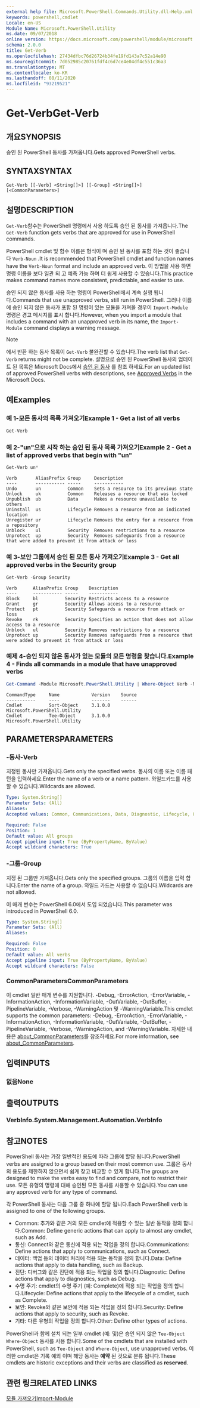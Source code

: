 ```yaml
---
external help file: Microsoft.PowerShell.Commands.Utility.dll-Help.xml
keywords: powershell,cmdlet
Locale: en-US
Module Name: Microsoft.PowerShell.Utility
ms.date: 09/07/2018
online version: https://docs.microsoft.com/powershell/module/microsoft.powershell.utility/get-verb?view=powershell-7.1&WT.mc_id=ps-gethelp
schema: 2.0.0
title: Get-Verb
ms.openlocfilehash: 27434dfbc76d26724b34fe19fd143a7c52a14e90
ms.sourcegitcommit: 7d052985c20761fdf4c6d7ce4e04df4c551c36a3
ms.translationtype: MT
ms.contentlocale: ko-KR
ms.lasthandoff: 08/11/2020
ms.locfileid: "93219521"
---
```

# <span data-ttu-id="f4408-103">Get-Verb</span><span class="sxs-lookup"><span data-stu-id="f4408-103">Get-Verb</span></span>

## <span data-ttu-id="f4408-104">개요</span><span class="sxs-lookup"><span data-stu-id="f4408-104">SYNOPSIS</span></span>
<span data-ttu-id="f4408-105">승인 된 PowerShell 동사를 가져옵니다.</span><span class="sxs-lookup"><span data-stu-id="f4408-105">Gets approved PowerShell verbs.</span></span>

## <span data-ttu-id="f4408-106">SYNTAX</span><span class="sxs-lookup"><span data-stu-id="f4408-106">SYNTAX</span></span>

```
Get-Verb [[-Verb] <String[]>] [[-Group] <String[]>] [<CommonParameters>]
```

## <span data-ttu-id="f4408-107">설명</span><span class="sxs-lookup"><span data-stu-id="f4408-107">DESCRIPTION</span></span>

<span data-ttu-id="f4408-108">`Get-Verb`함수는 PowerShell 명령에서 사용 하도록 승인 된 동사를 가져옵니다.</span><span class="sxs-lookup"><span data-stu-id="f4408-108">The `Get-Verb` function gets verbs that are approved for use in PowerShell commands.</span></span>

<span data-ttu-id="f4408-109">PowerShell cmdlet 및 함수 이름은 형식이 며 승인 된 동사를 포함 하는 것이 좋습니다 `Verb-Noun` .</span><span class="sxs-lookup"><span data-stu-id="f4408-109">It is recommended that PowerShell cmdlet and function names have the `Verb-Noun` format and include an approved verb.</span></span> <span data-ttu-id="f4408-110">이 방법을 사용 하면 명령 이름을 보다 일관 되 고 예측 가능 하며 더 쉽게 사용할 수 있습니다.</span><span class="sxs-lookup"><span data-stu-id="f4408-110">This practice makes command names more consistent, predictable, and easier to use.</span></span>

<span data-ttu-id="f4408-111">승인 되지 않은 동사를 사용 하는 명령이 PowerShell에서 계속 실행 됩니다.</span><span class="sxs-lookup"><span data-stu-id="f4408-111">Commands that use unapproved verbs, still run in PowerShell.</span></span> <span data-ttu-id="f4408-112">그러나 이름에 승인 되지 않은 동사가 포함 된 명령이 있는 모듈을 가져올 경우이 `Import-Module` 명령은 경고 메시지를 표시 합니다.</span><span class="sxs-lookup"><span data-stu-id="f4408-112">However, when you import a module that includes a command with an unapproved verb in its name, the `Import-Module` command displays a warning message.</span></span>

> [!NOTE]
> <span data-ttu-id="f4408-113">에서 반환 하는 동사 목록이 `Get-Verb` 불완전할 수 있습니다.</span><span class="sxs-lookup"><span data-stu-id="f4408-113">The verb list that `Get-Verb` returns might not be complete.</span></span> <span data-ttu-id="f4408-114">설명으로 승인 된 PowerShell 동사의 업데이트 된 목록은 Microsoft Docs에서 [승인 된 동사](../../docs-conceptual/developer/cmdlet/approved-verbs-for-windows-powershell-commands.md) 를 참조 하세요.</span><span class="sxs-lookup"><span data-stu-id="f4408-114">For an updated list of approved PowerShell verbs with descriptions, see [Approved Verbs](../../docs-conceptual/developer/cmdlet/approved-verbs-for-windows-powershell-commands.md) in the Microsoft Docs.</span></span>

## <span data-ttu-id="f4408-115">예</span><span class="sxs-lookup"><span data-stu-id="f4408-115">Examples</span></span>

### <span data-ttu-id="f4408-116">예 1-모든 동사의 목록 가져오기</span><span class="sxs-lookup"><span data-stu-id="f4408-116">Example 1 - Get a list of all verbs</span></span>

```powershell
Get-Verb
```

### <span data-ttu-id="f4408-117">예 2-"un"으로 시작 하는 승인 된 동사 목록 가져오기</span><span class="sxs-lookup"><span data-stu-id="f4408-117">Example 2 - Get a list of approved verbs that begin with "un"</span></span>

```powershell
Get-Verb un*
```

```Output
Verb       AliasPrefix Group     Description
----       ----------- -----     -----------
Undo       un          Common    Sets a resource to its previous state
Unlock     uk          Common    Releases a resource that was locked
Unpublish  ub          Data      Makes a resource unavailable to others
Uninstall  us          Lifecycle Removes a resource from an indicated location
Unregister ur          Lifecycle Removes the entry for a resource from a repository
Unblock    ul          Security  Removes restrictions to a resource
Unprotect  up          Security  Removes safeguards from a resource that were added to prevent it from attack or loss
```

### <span data-ttu-id="f4408-118">예 3-보안 그룹에서 승인 된 모든 동사 가져오기</span><span class="sxs-lookup"><span data-stu-id="f4408-118">Example 3 - Get all approved verbs in the Security group</span></span>

```powershell
Get-Verb -Group Security
```

```Output
Verb      AliasPrefix Group    Description
----      ----------- -----    -----------
Block     bl          Security Restricts access to a resource
Grant     gr          Security Allows access to a resource
Protect   pt          Security Safeguards a resource from attack or loss
Revoke    rk          Security Specifies an action that does not allow access to a resource
Unblock   ul          Security Removes restrictions to a resource
Unprotect up          Security Removes safeguards from a resource that were added to prevent it from attack or loss
```

### <span data-ttu-id="f4408-119">예제 4-승인 되지 않은 동사가 있는 모듈의 모든 명령을 찾습니다.</span><span class="sxs-lookup"><span data-stu-id="f4408-119">Example 4 - Finds all commands in a module that have unapproved verbs</span></span>

```powershell
Get-Command -Module Microsoft.PowerShell.Utility | Where-Object Verb -NotIn (Get-Verb).Verb
```

```Output
CommandType     Name            Version    Source
-----------     ----            -------    ------
Cmdlet          Sort-Object     3.1.0.0    Microsoft.PowerShell.Utility
Cmdlet          Tee-Object      3.1.0.0    Microsoft.PowerShell.Utility
```

## <span data-ttu-id="f4408-120">PARAMETERS</span><span class="sxs-lookup"><span data-stu-id="f4408-120">PARAMETERS</span></span>

### <span data-ttu-id="f4408-121">-동사</span><span class="sxs-lookup"><span data-stu-id="f4408-121">-Verb</span></span>

<span data-ttu-id="f4408-122">지정된 동사만 가져옵니다.</span><span class="sxs-lookup"><span data-stu-id="f4408-122">Gets only the specified verbs.</span></span> <span data-ttu-id="f4408-123">동사의 이름 또는 이름 패턴을 입력하세요.</span><span class="sxs-lookup"><span data-stu-id="f4408-123">Enter the name of a verb or a name pattern.</span></span> <span data-ttu-id="f4408-124">와일드카드를 사용할 수 있습니다.</span><span class="sxs-lookup"><span data-stu-id="f4408-124">Wildcards are allowed.</span></span>

```yaml
Type: System.String[]
Parameter Sets: (All)
Aliases:
Accepted values: Common, Communications, Data, Diagnostic, Lifecycle, Other, Security

Required: False
Position: 1
Default value: All groups
Accept pipeline input: True (ByPropertyName, ByValue)
Accept wildcard characters: True
```

### <span data-ttu-id="f4408-125">-그룹</span><span class="sxs-lookup"><span data-stu-id="f4408-125">-Group</span></span>

<span data-ttu-id="f4408-126">지정 된 그룹만 가져옵니다.</span><span class="sxs-lookup"><span data-stu-id="f4408-126">Gets only the specified groups.</span></span> <span data-ttu-id="f4408-127">그룹의 이름을 입력 합니다.</span><span class="sxs-lookup"><span data-stu-id="f4408-127">Enter the name of a group.</span></span> <span data-ttu-id="f4408-128">와일드 카드는 사용할 수 없습니다.</span><span class="sxs-lookup"><span data-stu-id="f4408-128">Wildcards are not allowed.</span></span>

<span data-ttu-id="f4408-129">이 매개 변수는 PowerShell 6.0에서 도입 되었습니다.</span><span class="sxs-lookup"><span data-stu-id="f4408-129">This parameter was introduced in PowerShell 6.0.</span></span>

```yaml
Type: System.String[]
Parameter Sets: (All)
Aliases:

Required: False
Position: 0
Default value: All verbs
Accept pipeline input: True (ByPropertyName, ByValue)
Accept wildcard characters: False
```

### <span data-ttu-id="f4408-130">CommonParameters</span><span class="sxs-lookup"><span data-stu-id="f4408-130">CommonParameters</span></span>

<span data-ttu-id="f4408-131">이 cmdlet 일반 매개 변수를 지원합니다. -Debug, -ErrorAction, -ErrorVariable, -InformationAction, -InformationVariable, -OutVariable, -OutBuffer, -PipelineVariable, -Verbose, -WarningAction 및 -WarningVariable.</span><span class="sxs-lookup"><span data-stu-id="f4408-131">This cmdlet supports the common parameters: -Debug, -ErrorAction, -ErrorVariable, -InformationAction, -InformationVariable, -OutVariable, -OutBuffer, -PipelineVariable, -Verbose, -WarningAction, and -WarningVariable.</span></span> <span data-ttu-id="f4408-132">자세한 내용은 [about_CommonParameters](https://go.microsoft.com/fwlink/?LinkID=113216)를 참조하세요.</span><span class="sxs-lookup"><span data-stu-id="f4408-132">For more information, see [about_CommonParameters](https://go.microsoft.com/fwlink/?LinkID=113216).</span></span>

## <span data-ttu-id="f4408-133">입력</span><span class="sxs-lookup"><span data-stu-id="f4408-133">INPUTS</span></span>

### <span data-ttu-id="f4408-134">없음</span><span class="sxs-lookup"><span data-stu-id="f4408-134">None</span></span>

## <span data-ttu-id="f4408-135">출력</span><span class="sxs-lookup"><span data-stu-id="f4408-135">OUTPUTS</span></span>

### <span data-ttu-id="f4408-136">VerbInfo.</span><span class="sxs-lookup"><span data-stu-id="f4408-136">System.Management.Automation.VerbInfo</span></span>

## <span data-ttu-id="f4408-137">참고</span><span class="sxs-lookup"><span data-stu-id="f4408-137">NOTES</span></span>

<span data-ttu-id="f4408-138">PowerShell 동사는 가장 일반적인 용도에 따라 그룹에 할당 됩니다.</span><span class="sxs-lookup"><span data-stu-id="f4408-138">PowerShell verbs are assigned to a group based on their most common use.</span></span> <span data-ttu-id="f4408-139">그룹은 동사의 용도를 제한하지 않으면서 쉽게 찾고 비교할 수 있게 합니다.</span><span class="sxs-lookup"><span data-stu-id="f4408-139">The groups are designed to make the verbs easy to find and compare, not to restrict their use.</span></span> <span data-ttu-id="f4408-140">모든 유형의 명령에 대해 승인된 모든 동사를 사용할 수 있습니다.</span><span class="sxs-lookup"><span data-stu-id="f4408-140">You can use any approved verb for any type of command.</span></span>

<span data-ttu-id="f4408-141">각 PowerShell 동사는 다음 그룹 중 하나에 할당 됩니다.</span><span class="sxs-lookup"><span data-stu-id="f4408-141">Each PowerShell verb is assigned to one of the following groups.</span></span>

- <span data-ttu-id="f4408-142">Common: 추가와 같은 거의 모든 cmdlet에 적용할 수 있는 일반 동작을 정의 합니다.</span><span class="sxs-lookup"><span data-stu-id="f4408-142">Common: Define generic actions that can apply to almost any cmdlet, such as Add.</span></span>
- <span data-ttu-id="f4408-143">통신: Connect와 같은 통신에 적용 되는 작업을 정의 합니다.</span><span class="sxs-lookup"><span data-stu-id="f4408-143">Communications: Define actions that apply to communications, such as Connect.</span></span>
- <span data-ttu-id="f4408-144">데이터: 백업 등의 데이터 처리에 적용 되는 동작을 정의 합니다.</span><span class="sxs-lookup"><span data-stu-id="f4408-144">Data: Define actions that apply to data handling, such as Backup.</span></span>
- <span data-ttu-id="f4408-145">진단: 디버그와 같은 진단에 적용 되는 작업을 정의 합니다.</span><span class="sxs-lookup"><span data-stu-id="f4408-145">Diagnostic: Define actions that apply to diagnostics, such as Debug.</span></span>
- <span data-ttu-id="f4408-146">수명 주기: cmdlet의 수명 주기 (예: Complete)에 적용 되는 작업을 정의 합니다.</span><span class="sxs-lookup"><span data-stu-id="f4408-146">Lifecycle: Define actions that apply to the lifecycle of a cmdlet, such as Complete.</span></span>
- <span data-ttu-id="f4408-147">보안: Revoke와 같은 보안에 적용 되는 작업을 정의 합니다.</span><span class="sxs-lookup"><span data-stu-id="f4408-147">Security: Define actions that apply to security, such as Revoke.</span></span>
- <span data-ttu-id="f4408-148">기타: 다른 유형의 작업을 정의 합니다.</span><span class="sxs-lookup"><span data-stu-id="f4408-148">Other: Define other types of actions.</span></span>

<span data-ttu-id="f4408-149">PowerShell과 함께 설치 되는 일부 cmdlet (예: 및)은 승인 되지 않은 `Tee-Object` `Where-Object` 동사를 사용 합니다.</span><span class="sxs-lookup"><span data-stu-id="f4408-149">Some of the cmdlets that are installed with PowerShell, such as `Tee-Object` and `Where-Object`, use unapproved verbs.</span></span> <span data-ttu-id="f4408-150">이러한 cmdlet은 기록 예외 이며 해당 동사는 **예약** 된 것으로 분류 됩니다.</span><span class="sxs-lookup"><span data-stu-id="f4408-150">These cmdlets are historic exceptions and their verbs are classified as **reserved**.</span></span>

## <span data-ttu-id="f4408-151">관련 링크</span><span class="sxs-lookup"><span data-stu-id="f4408-151">RELATED LINKS</span></span>

[<span data-ttu-id="f4408-152">모듈 가져오기</span><span class="sxs-lookup"><span data-stu-id="f4408-152">Import-Module</span></span>](../microsoft.powershell.core/import-module.md)

